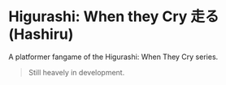 # Higurashi: When they Cry 走る (Hashiru)
A platformer fangame of the Higurashi: When They Cry series.   
> Still heavely in development.
